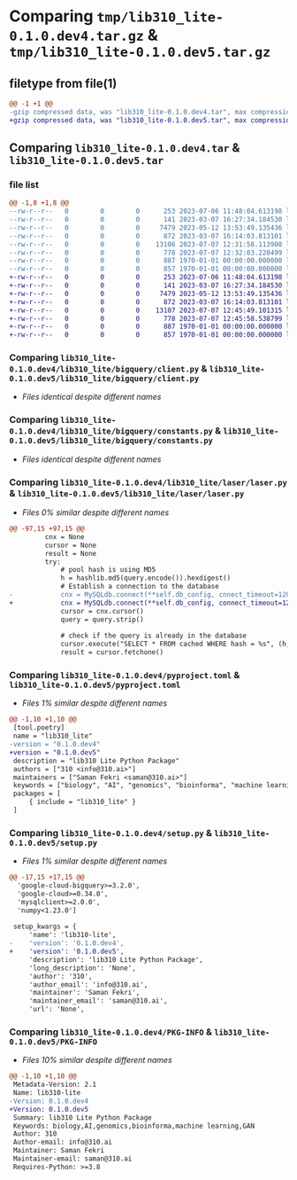 # Comparing `tmp/lib310_lite-0.1.0.dev4.tar.gz` & `tmp/lib310_lite-0.1.0.dev5.tar.gz`

## filetype from file(1)

```diff
@@ -1 +1 @@
-gzip compressed data, was "lib310_lite-0.1.0.dev4.tar", max compression
+gzip compressed data, was "lib310_lite-0.1.0.dev5.tar", max compression
```

## Comparing `lib310_lite-0.1.0.dev4.tar` & `lib310_lite-0.1.0.dev5.tar`

### file list

```diff
@@ -1,8 +1,8 @@
--rw-r--r--   0        0        0      253 2023-07-06 11:48:04.613198 lib310_lite-0.1.0.dev4/lib310_lite/__init__.py
--rw-r--r--   0        0        0      141 2023-03-07 16:27:34.184530 lib310_lite-0.1.0.dev4/lib310_lite/bigquery/_functions.py
--rw-r--r--   0        0        0     7479 2023-05-12 13:53:49.135436 lib310_lite-0.1.0.dev4/lib310_lite/bigquery/client.py
--rw-r--r--   0        0        0      872 2023-03-07 16:14:03.813101 lib310_lite-0.1.0.dev4/lib310_lite/bigquery/constants.py
--rw-r--r--   0        0        0    13106 2023-07-07 12:31:58.113908 lib310_lite-0.1.0.dev4/lib310_lite/laser/laser.py
--rw-r--r--   0        0        0      778 2023-07-07 12:32:03.228499 lib310_lite-0.1.0.dev4/pyproject.toml
--rw-r--r--   0        0        0      887 1970-01-01 00:00:00.000000 lib310_lite-0.1.0.dev4/setup.py
--rw-r--r--   0        0        0      857 1970-01-01 00:00:00.000000 lib310_lite-0.1.0.dev4/PKG-INFO
+-rw-r--r--   0        0        0      253 2023-07-06 11:48:04.613198 lib310_lite-0.1.0.dev5/lib310_lite/__init__.py
+-rw-r--r--   0        0        0      141 2023-03-07 16:27:34.184530 lib310_lite-0.1.0.dev5/lib310_lite/bigquery/_functions.py
+-rw-r--r--   0        0        0     7479 2023-05-12 13:53:49.135436 lib310_lite-0.1.0.dev5/lib310_lite/bigquery/client.py
+-rw-r--r--   0        0        0      872 2023-03-07 16:14:03.813101 lib310_lite-0.1.0.dev5/lib310_lite/bigquery/constants.py
+-rw-r--r--   0        0        0    13107 2023-07-07 12:45:49.101315 lib310_lite-0.1.0.dev5/lib310_lite/laser/laser.py
+-rw-r--r--   0        0        0      778 2023-07-07 12:45:58.538799 lib310_lite-0.1.0.dev5/pyproject.toml
+-rw-r--r--   0        0        0      887 1970-01-01 00:00:00.000000 lib310_lite-0.1.0.dev5/setup.py
+-rw-r--r--   0        0        0      857 1970-01-01 00:00:00.000000 lib310_lite-0.1.0.dev5/PKG-INFO
```

### Comparing `lib310_lite-0.1.0.dev4/lib310_lite/bigquery/client.py` & `lib310_lite-0.1.0.dev5/lib310_lite/bigquery/client.py`

 * *Files identical despite different names*

### Comparing `lib310_lite-0.1.0.dev4/lib310_lite/bigquery/constants.py` & `lib310_lite-0.1.0.dev5/lib310_lite/bigquery/constants.py`

 * *Files identical despite different names*

### Comparing `lib310_lite-0.1.0.dev4/lib310_lite/laser/laser.py` & `lib310_lite-0.1.0.dev5/lib310_lite/laser/laser.py`

 * *Files 0% similar despite different names*

```diff
@@ -97,15 +97,15 @@
         cnx = None
         cursor = None
         result = None
         try:
             # pool hash is using MD5
             h = hashlib.md5(query.encode()).hexdigest()
             # Establish a connection to the database
-            cnx = MySQLdb.connect(**self.db_config, cnnect_timeout=1200)
+            cnx = MySQLdb.connect(**self.db_config, connect_timeout=1200)
             cursor = cnx.cursor()
             query = query.strip()
 
             # check if the query is already in the database
             cursor.execute("SELECT * FROM cached WHERE hash = %s", (h,))
             result = cursor.fetchone()
```

### Comparing `lib310_lite-0.1.0.dev4/pyproject.toml` & `lib310_lite-0.1.0.dev5/pyproject.toml`

 * *Files 1% similar despite different names*

```diff
@@ -1,10 +1,10 @@
 [tool.poetry]
 name = "lib310_lite"
-version = "0.1.0.dev4"
+version = "0.1.0.dev5"
 description = "lib310 Lite Python Package"
 authors = ["310 <info@310.ai>"]
 maintainers = ["Saman Fekri <saman@310.ai>"]
 keywords = ["biology", "AI", "genomics", "bioinforma", "machine learning", "GAN"]
 packages = [
     { include = "lib310_lite" }
 ]
```

### Comparing `lib310_lite-0.1.0.dev4/setup.py` & `lib310_lite-0.1.0.dev5/setup.py`

 * *Files 1% similar despite different names*

```diff
@@ -17,15 +17,15 @@
  'google-cloud-bigquery>=3.2.0',
  'google-cloud>=0.34.0',
  'mysqlclient>=2.0.0',
  'numpy<1.23.0']
 
 setup_kwargs = {
     'name': 'lib310-lite',
-    'version': '0.1.0.dev4',
+    'version': '0.1.0.dev5',
     'description': 'lib310 Lite Python Package',
     'long_description': 'None',
     'author': '310',
     'author_email': 'info@310.ai',
     'maintainer': 'Saman Fekri',
     'maintainer_email': 'saman@310.ai',
     'url': 'None',
```

### Comparing `lib310_lite-0.1.0.dev4/PKG-INFO` & `lib310_lite-0.1.0.dev5/PKG-INFO`

 * *Files 10% similar despite different names*

```diff
@@ -1,10 +1,10 @@
 Metadata-Version: 2.1
 Name: lib310-lite
-Version: 0.1.0.dev4
+Version: 0.1.0.dev5
 Summary: lib310 Lite Python Package
 Keywords: biology,AI,genomics,bioinforma,machine learning,GAN
 Author: 310
 Author-email: info@310.ai
 Maintainer: Saman Fekri
 Maintainer-email: saman@310.ai
 Requires-Python: >=3.8
```

